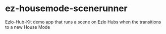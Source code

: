 # ez-housemode-scenerunner
Ezlo-Hub-Kit demo app that runs a scene on Ezlo Hubs when the transitions to a new House Mode

